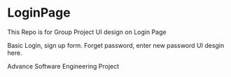 # LoginPage
This Repo is for Group Project UI design on Login Page

Basic Login, sign up form. Forget password, enter new password UI desgin here.

Advance Software Engineering Project
